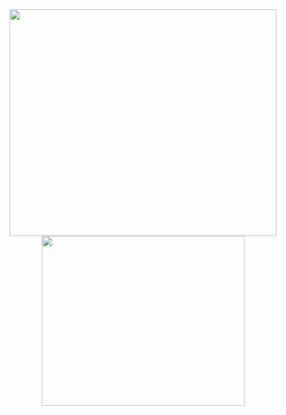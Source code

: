 <div align="center">

<img height=400 width=472 src="https://github-readme-stats.vercel.app/api?username=xyz2094&show_icons=true&theme=github_dark_dimmed">
<img height=300 width=359 src="https://github-readme-stats.vercel.app/api/top-langs/?username=xyz2094&layout=compact&theme=github_dark_dimmed">

</div>

